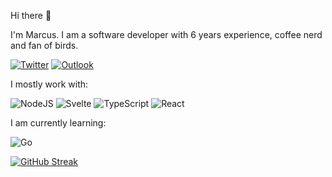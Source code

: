 Hi there 👋

I'm Marcus. I am a software developer with 6 years experience, coffee nerd and fan of birds.

<a href="https://twitter.com/weekendgeek_the" rel="some text">![Twitter](https://img.shields.io/badge/Twitter-%231DA1F2.svg?style=for-the-badge&logo=Twitter&logoColor=white)</a>
<a href="mailto:deh.marcus@outlook.de" rel="some text">![Outlook](https://img.shields.io/badge/Microsoft_Outlook-0078D4?style=for-the-badge&logo=microsoft-outlook&logoColor=white)</a>

I mostly work with:

![NodeJS](https://img.shields.io/badge/node.js-6DA55F?style=for-the-badge&logo=node.js&logoColor=white)
![Svelte](https://img.shields.io/badge/svelte-%23f1413d.svg?style=for-the-badge&logo=svelte&logoColor=white)
![TypeScript](https://img.shields.io/badge/typescript-%23007ACC.svg?style=for-the-badge&logo=typescript&logoColor=white)
![React](https://img.shields.io/badge/react-%2320232a.svg?style=for-the-badge&logo=react&logoColor=%2361DAFB)

I am currently learning:

![Go](https://img.shields.io/badge/go-%2300ADD8.svg?style=for-the-badge&logo=go&logoColor=white)

[![GitHub Streak](https://github-readme-streak-stats.herokuapp.com/?user=theweekendgeek&theme=dark)](https://git.io/streak-stats)

<!--
**theweekendgeek/theweekendgeek** is a ✨ _special_ ✨ repository because its `README.md` (this file) appears on your GitHub profile.

Here are some ideas to get you started:

- 🔭 I’m currently working on ...
- 🌱 I’m currently learning ...
- 👯 I’m looking to collaborate on ...
- 🤔 I’m looking for help with ...
- 💬 Ask me about ...
- 📫 How to reach me: ...
- 😄 Pronouns: ...
- ⚡ Fun fact: ...
-->
